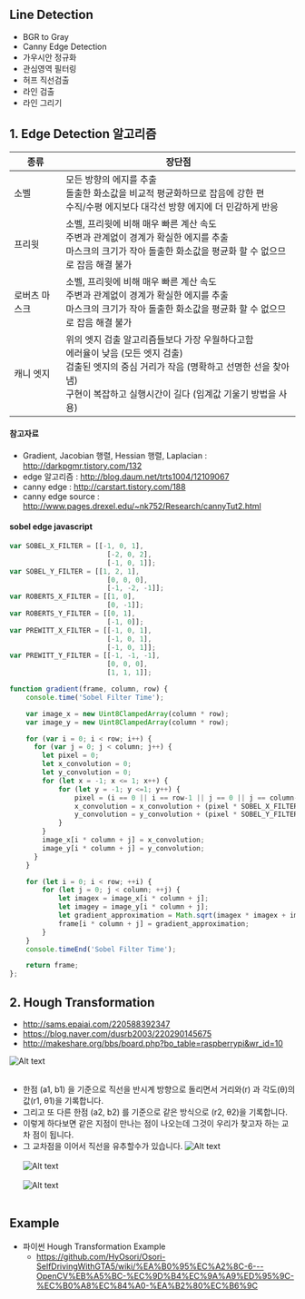 ## Line Detection
- BGR to Gray
- Canny Edge Detection 
- 가우시안 정규화 
- 관심영역 필터링 
- 허프 직선검출 
- 라인 검출 
- 라인 그리기


## 1. Edge Detection 알고리즘
종류 | 장단점
| ---------- | ------------------------------------|
소벨 | 모든 방향의 에지를 추출<br> 돌출한 화소값을 비교적 평균화하므로 잡음에 강한 편<br> 수직/수평 에지보다 대각선 방향 에지에 더 민감하게 반응
프리윗 | 소벨, 프리윗에 비해 매우 빠른 계산 속도<br> 주변과 관계없이 경계가 확실한 에지를 추출<br> 마스크의 크기가 작아 돌출한 화소값을 평균화 할 수 없으므로 잡음 해결 불가
로버츠 마스크 | 소벨, 프리윗에 비해 매우 빠른 계산 속도<br> 주변과 관계없이 경계가 확실한 에지를 추출<br> 마스크의 크기가 작아 돌출한 화소값을 평균화 할 수 없으므로 잡음 해결 불가
캐니 엣지 | 위의 엣지 검출 알고리즘들보다 가장 우월하다고함<br> 에러율이 낮음 (모든 엣지 검출)<br> 검출된 엣지의 중심 거리가 작음 (명확하고 선명한 선을 찾아냄)<br> 구현이 복잡하고 실행시간이 길다 (임계값 기울기 방법을 사용)


#### 참고자료 
- Gradient, Jacobian 행렬, Hessian 행렬, Laplacian : http://darkpgmr.tistory.com/132
- edge 알고리즘 : http://blog.daum.net/trts1004/12109067
- canny edge : http://carstart.tistory.com/188
- canny edge source : http://www.pages.drexel.edu/~nk752/Research/cannyTut2.html

#### sobel edge javascript
```javascript
var SOBEL_X_FILTER = [[-1, 0, 1],
                        [-2, 0, 2],
                        [-1, 0, 1]];
var SOBEL_Y_FILTER = [[1, 2, 1],
                        [0, 0, 0],
                        [-1, -2, -1]];
var ROBERTS_X_FILTER = [[1, 0],
                        [0, -1]];
var ROBERTS_Y_FILTER = [[0, 1],
                        [-1, 0]];
var PREWITT_X_FILTER = [[-1, 0, 1],
                        [-1, 0, 1],
                        [-1, 0, 1]];
var PREWITT_Y_FILTER = [[-1, -1, -1],
                        [0, 0, 0],
                        [1, 1, 1]];

function gradient(frame, column, row) {
    console.time('Sobel Filter Time');

    var image_x = new Uint8ClampedArray(column * row);
    var image_y = new Uint8ClampedArray(column * row);

    for (var i = 0; i < row; i++) {
      for (var j = 0; j < column; j++) {
        let pixel = 0;
        let x_convolution = 0;
        let y_convolution = 0;
        for (let x = -1; x <= 1; x++) {
            for (let y = -1; y <=1; y++) {
                pixel = (i == 0 || i == row-1 || j == 0 || j == column-1) ? 0 : frame[(i+x) * column + (j+y)];
                x_convolution = x_convolution + (pixel * SOBEL_X_FILTER[1+x][1+y]);
                y_convolution = y_convolution + (pixel * SOBEL_Y_FILTER[1+x][1+y]);
            }
        }
        image_x[i * column + j] = x_convolution;
        image_y[i * column + j] = y_convolution;
      }
    }

    for (let i = 0; i < row; ++i) {
        for (let j = 0; j < column; ++j) {
            let imagex = image_x[i * column + j];
            let imagey = image_y[i * column + j];
            let gradient_approximation = Math.sqrt(imagex * imagex + imagey * imagey);
            frame[i * column + j] = gradient_approximation;
        }
    }
    console.timeEnd('Sobel Filter Time');

    return frame;
};
````

##  2. Hough Transformation
- http://sams.epaiai.com/220588392347
- https://blog.naver.com/dusrb2003/220290145675
- http://makeshare.org/bbs/board.php?bo_table=raspberrypi&wr_id=10

![Alt text](http://makeshare.org/data/editor/1602/cba7d75088069cd02a9535379e0eb2c0_1456722596_4368.gif)<br/><br/>
- 한점 (a1, b1) 을 기준으로 직선을 반시계 방향으로 돌리면서 거리와(r) 과 각도(θ)의 값(r1, θ1)을 기록합니다.
- 그리고 또 다른 한점 (a2, b2) 를 기준으로 같은 방식으로 (r2, θ2)을 기록합니다.
- 이렇게 하다보면 같은 지점이 만나는 점이 나오는데 그것이 우리가 찾고자 하는 교차 점이 됩니다.
- 그 교차점을 이어서 직선을 유추할수가 있습니다.
![Alt text](http://makeshare.org/data/editor/1602/cba7d75088069cd02a9535379e0eb2c0_1456722611_1638.png)<br/><br/>
![Alt text](http://makeshare.org/data/editor/1602/cba7d75088069cd02a9535379e0eb2c0_1456722635_9798.png)<br/><br/>
![Alt text](http://makeshare.org/data/editor/1602/cba7d75088069cd02a9535379e0eb2c0_1456722650_8469.png)<br/><br/>


## Example
- 파이썬 Hough Transformation Example
    - https://github.com/HyOsori/Osori-SelfDrivingWithGTA5/wiki/%EA%B0%95%EC%A2%8C-6---OpenCV%EB%A5%BC-%EC%9D%B4%EC%9A%A9%ED%95%9C-%EC%B0%A8%EC%84%A0-%EA%B2%80%EC%B6%9C
    



